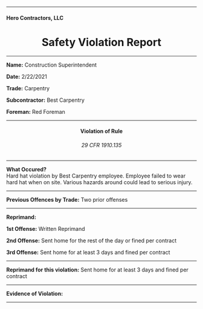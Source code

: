 <hr>
<h4>Hero Contractors, LLC</h4>
<center><h1> Safety Violation Report </h1></center>
<hr>

<p><b>Name:</b> Construction Superintendent</p>
<p><b>Date:</b> 2/22/2021</p>
<p><b>Trade:</b> Carpentry</p>
<p><b>Subcontractor:</b> Best Carpentry</p>
<p><b>Foreman:</b> Red Foreman</p>
<hr>

<center><h4> Violation of Rule </h4></center>
<center><h6> 29 CFR 1910.135 </h6></center>
<hr>

<p><b>What Occured?</b><br>
Hard hat violation by Best Carpentry employee.  Employee failed to wear hard hat when on site.  Various hazards around could lead to serious injury.</p>
<hr>

<p><b>Previous Offences by Trade:</b> Two prior offenses</p>
<hr>

<p><b>Reprimand:</b></p>
<p><b>1st Offense:</b> Written Reprimand</p>
<p><b>2nd Offense:</b> Sent home for the rest of the day or fined per contract</p>
<p><b>3rd Offense:</b> Sent home for at least 3 days and fined per contract</p>
<hr>

<p><b>Reprimand for this violation:</b> Sent home for at least 3 days and fined per contract</p>
<hr>
<p><b>Evidence of Violation:</b></p>
<hr>